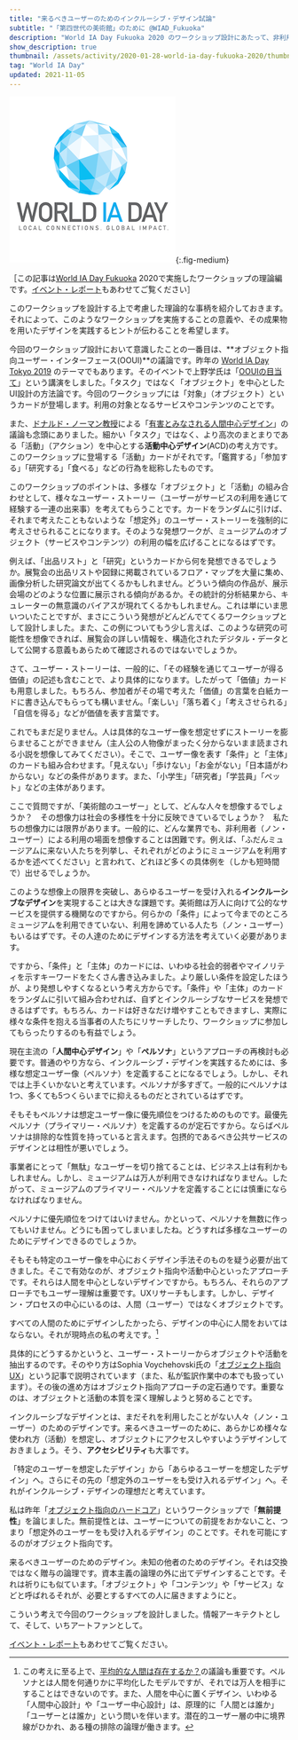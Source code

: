 ```yaml
---
title: "来るべきユーザーのためのインクルーシブ・デザイン試論"
subtitle: "「第四世代の美術館」のために @WIAD_Fukuoka"
description: "World IA Day Fukuoka 2020 のワークショップ設計にあたって、非利用者（ノン・ユーザー）のためのデザインの可能性を模索しました。"
show_description: true
thumbnail: /assets/activity/2020-01-28-world-ia-day-fukuoka-2020/thumbnail.png
tag: "World IA Day"
updated: 2021-11-05
---
```


![World IA Day のロゴ](/assets/activity/2020-01-28-world-ia-day-fukuoka-2020/thumbnail.png){:.fig-medium}

［この記事は[World IA Day Fukuoka](https://hideishi.com/world-ia-day/) 2020で実施したワークショップの理論編です。[イベント・レポート](/activity/2020/01/28/world-ia-day-fukuoka-2020.html)もあわせてご覧ください］

このワークショップを設計する上で考慮した理論的な事柄を紹介しておきます。それによって、このようなワークショップを実施することの意義や、その成果物を用いたデザインを実践するヒントが伝わることを希望します。

今回のワークショップ設計において意識したことの一番目は、**オブジェクト指向ユーザー・インターフェース(OOUI)**の議論です。昨年の [World IA Day Tokyo 2019](https://www.worldiaday.org/events/tokyo/2019) のテーマでもあります。そのイベントで上野学氏は「[OOUIの目当て](https://www.sociomedia.co.jp/8740)」という講演をしました。「タスク」ではなく「オブジェクト」を中心としたUI設計の方法論です。今回のワークショップには「対象」（オブジェクト）というカードが登場します。利用の対象となるサービスやコンテンツのことです。

また、[ドナルド・ノーマン教授](https://ja.wikipedia.org/wiki/%E3%83%89%E3%83%8A%E3%83%AB%E3%83%89%E3%83%BB%E3%83%8E%E3%83%BC%E3%83%9E%E3%83%B3)による「[有害とみなされる人間中心デザイン](https://jnd.org/human-centered_design_considered_harmful/)」の議論も念頭にありました。細かい「タスク」ではなく、より高次のまとまりである「活動」（アクション）を中心とする**活動中心デザイン**(ACD)の考え方です。このワークショップに登場する「活動」カードがそれです。「鑑賞する」「参加する」「研究する」「食べる」などの行為を総称したものです。

このワークショップのポイントは、多様な「オブジェクト」と「活動」の組み合わせとして、様々なユーザー・ストーリー（ユーザーがサービスの利用を通じて経験する一連の出来事）を考えてもらうことです。カードをランダムに引けば、それまで考えたこともないような「想定外」のユーザー・ストーリーを強制的に考えさせられることになります。そのような発想ワークが、ミュージアムのオブジェクト（サービスやコンテンツ）の利用の幅を広げることになるはずです。

例えば、「出品リスト」と「研究」というカードから何を発想できるでしょうか。展覧会の出品リストや図録に掲載されているフロア・マップを大量に集め、画像分析した研究論文が出てくるかもしれません。どういう傾向の作品が、展示会場のどのような位置に展示される傾向があるか。その統計的分析結果から、キュレーターの無意識のバイアスが現れてくるかもしれません。これは単にいま思いついたことですが、まさにこういう発想がどんどんでてくるワークショップとして設計しました。また、この例についてもう少し言えば、このような研究の可能性を想像できれば、展覧会の詳しい情報を、構造化されたデジタル・データとして公開する意義もあらためて確認されるのではないでしょうか。

さて、ユーザー・ストーリーは、一般的に、「その経験を通じてユーザーが得る価値」の記述も含むことで、より具体的になります。したがって「価値」カードも用意しました。もちろん、参加者がその場で考えた「価値」の言葉を白紙カードに書き込んでもらっても構いません。「楽しい」「落ち着く」「考えさせられる」「自信を得る」などが価値を表す言葉です。

これでもまだ足りません。人は具体的なユーザー像を想定せずにストーリーを膨らませることができません（主人公の人物像がまったく分からないまま読まされる小説を想像してみてください）。そこで、ユーザー像を表す「条件」と「主体」のカードも組み合わせます。「見えない」「歩けない」「お金がない」「日本語がわからない」などの条件があります。また、「小学生」「研究者」「学芸員」「ペット」などの主体があります。

ここで質問ですが、「美術館のユーザー」として、どんな人々を想像するでしょうか？　その想像力は社会の多様性を十分に反映できているでしょうか？　私たちの想像力には限界があります。一般的に、どんな業界でも、非利用者（ノン・ユーザー）による利用の場面を想像することは困難です。例えば、「ふだんミュージアムに来ない人たちを列挙し、それぞれがどのようにミュージアムを利用するかを述べてください」と言われて、どれほど多くの具体例を（しかも短時間で）出せるでしょうか。

このような想像上の限界を突破し、あらゆるユーザーを受け入れる**インクルーシブなデザイン**を実現することは大きな課題です。美術館は万人に向けて公的なサービスを提供する機関なのですから。何らかの「条件」によって今までのところミュージアムを利用できていない、利用を諦めている人たち（ノン・ユーザー）もいるはずです。その人達のためにデザインする方法を考えていく必要があります。

ですから、「条件」と「主体」のカードには、いわゆる社会的弱者やマイノリティを示すキーワードをたくさん書き込みました。より厳しい条件を設定したほうが、より発想しやすくなるという考え方からです。「条件」や「主体」のカードをランダムに引いて組み合わせれば、自ずとインクルーシブなサービスを発想できるはずです。もちろん、カードは好きなだけ増やすこともできますし、実際に様々な条件を抱える当事者の人たちにリサーチしたり、ワークショップに参加してもらったりするのも有益でしょう。

現在主流の「**人間中心デザイン**」や「**ペルソナ**」というアプローチの再検討も必要です。普通のやり方なら、インクルーシブ・デザインを実践するためには、多様な想定ユーザー像（ペルソナ）を定義することになるでしょう。しかし、それでは上手くいかないと考えています。ペルソナが多すぎて。一般的にペルソナは1つ、多くても5つくらいまでに抑えるものだとされているはずです。

そもそもペルソナは想定ユーザー像に優先順位をつけるためのものです。最優先ペルソナ（プライマリー・ペルソナ）を定義するのが定石ですから。ならばペルソナは排除的な性質を持っていると言えます。包摂的であるべき公共サービスのデザインとは相性が悪いでしょう。

事業者にとって「無駄」なユーザーを切り捨てることは、ビジネス上は有利かもしれません。しかし、ミュージアムは万人が利用できなければなりません。したがって、ミュージアムのプライマリー・ペルソナを定義することには慎重にならなければなりません。

ペルソナに優先順位をつけてはいけません。かといって、ペルソナを無数に作ってもいけません。どうにも困ってしまいましたね。どうすれば多様なユーザーのためにデザインできるのでしょうか。

そもそも特定のユーザー像を中心におくデザイン手法そのものを疑う必要が出てきました。そこで有効なのが、オブジェクト指向や活動中心といったアプローチです。それらは人間を中心としないデザインですから。もちろん、それらのアプローチでもユーザー理解は重要です。UXリサーチもします。しかし、デザイン・プロセスの中心にいるのは、人間（ユーザー）ではなくオブジェクトです。

すべての人間のためにデザインしたかったら、デザインの中心に人間をおいてはならない。それが現時点の私の考えです。[^average]

[^average]: この考えに至る上で、[平均的な人間は存在するか？](/blog/2018/03/22/average.html)の議論も重要です。ペルソナとは人間を何通りかに平均化したモデルですが、それでは万人を相手にすることはできないのです。また、人間を中心に置くデザイン、いわゆる「人間中心設計」や「ユーザー中心設計」は、原理的に「人間とは誰か」「ユーザーとは誰か」という問いを伴います。潜在的ユーザー層の中に境界線がひかれ、ある種の排除の論理が働きます。

具体的にどうするかというと、ユーザー・ストーリーからオブジェクトや活動を抽出するのです。そのやり方はSophia Voychehovski氏の「[オブジェクト指向UX](https://postd.cc/object-oriented-ux/)」という記事で説明されています（また、私が監訳作業中の本でも扱っています）。その後の進め方はオブジェクト指向アプローチの定石通りです。重要なのは、オブジェクトと活動の本質を深く理解しようと努めることです。

インクルーシブなデザインとは、まだそれを利用したことがない人々（ノン・ユーザー）のためのデザインです。来るべきユーザーのために、あらかじめ様々な使われ方（活動）を想定し、オブジェクトにアクセスしやすいようデザインしておきましょう。そう、**アクセシビリティ**も大事です。

「特定のユーザーを想定したデザイン」から「あらゆるユーザーを想定したデザイン」へ。さらにその先の「想定外のユーザーをも受け入れるデザイン」へ。それがインクルーシブ・デザインの理想だと考えています。

私は昨年「[オブジェクト指向のハードコア](https://www.zerobase.jp/salon/2019/05/25/hardcore-oo.html)」というワークショップで「**無前提性**」を論じました。無前提性とは、ユーザーについての前提をおかないこと、つまり「想定外のユーザーをも受け入れるデザイン」のことです。それを可能にするのがオブジェクト指向です。

来るべきユーザーのためのデザイン。未知の他者のためのデザイン。それは交換ではなく贈与の論理です。資本主義の論理の外に出てデザインすることです。それは祈りにも似ています。「オブジェクト」や「コンテンツ」や「サービス」などと呼ばれるそれが、必要とするすべての人に届きますようにと。

こういう考えで今回のワークショップを設計しました。情報アーキテクトとして、そして、いちアートファンとして。

[イベント・レポート](/activity/2020/01/28/world-ia-day-fukuoka-2020.html)もあわせてご覧ください。
